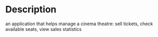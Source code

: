 # Description
an application that helps manage a cinema theatre: sell tickets, check available seats, view sales statistics
